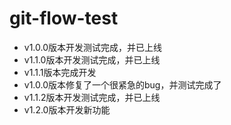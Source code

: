 # git-flow-test
* v1.0.0版本开发测试完成，并已上线
* v1.1.0版本开发测试完成，并已上线
* v1.1.1版本完成开发
* v1.0.0版本修复了一个很紧急的bug，并测试完成了
* v1.1.2版本开发测试完成，并已上线
* v1.2.0版本开发新功能